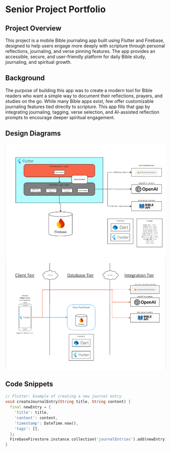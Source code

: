 # Senior Project Portfolio

## Project Overview
This project is a mobile Bible journaling app built using Flutter and Firebase, designed to help users engage more deeply with scripture through personal reflections, journaling, and verse pinning features. The app provides an accessible, secure, and user-friendly platform for daily Bible study, journaling, and spiritual growth.

## Background
The purpose of building this app was to create a modern tool for Bible readers who want a simple way to document their reflections, prayers, and studies on the go. While many Bible apps exist, few offer customizable journaling features tied directly to scripture. This app fills that gap by integrating journaling, tagging, verse selection, and AI-assisted reflection prompts to encourage deeper spiritual engagement.

## Design Diagrams
![Physical Architecture Diagram](./images/logical-architecture-diagram.png)
![Logical Architecture Diagram](./images/physical-architecture-diagram.png)

## Code Snippets
```dart
// Flutter: Example of creating a new journal entry
void createJournalEntry(String title, String content) {
  final newEntry = {
    'title': title,
    'content': content,
    'timestamp': DateTime.now(),
    'tags': [],
  };
  FirebaseFirestore.instance.collection('journalEntries').add(newEntry);
}
